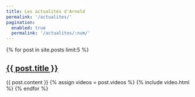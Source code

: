 ```yaml
---
title: Les actualités d'Arnold
permalink: '/actualites/'
pagination:
  enabled: true
  permalink: '/actualites/:num/'
---
```

<div class="post">
	{% for post in site.posts limit:5 %}
	<h2><a href="{{ post.url }}">{{ post.title }}</a></h2>
	{{ post.content }}
	{% assign videos = post.videos %}
	{% include video.html %}
	{% endfor %}
</div>
